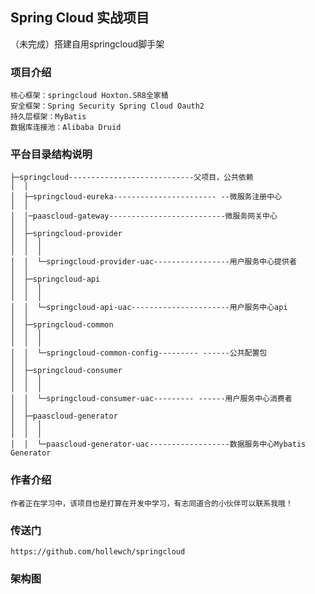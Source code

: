 ## Spring Cloud 实战项目
（未完成）搭建自用springcloud脚手架

### 项目介绍
    核心框架：springcloud Hoxton.SR8全家桶
    安全框架：Spring Security Spring Cloud Oauth2
    持久层框架：MyBatis
    数据库连接池：Alibaba Druid

### 平台目录结构说明
```
├─springcloud----------------------------父项目，公共依赖
│  │
│  ├─springcloud-eureka----------------------- --微服务注册中心
│  │
│  │─paascloud-gateway--------------------------微服务网关中心
│  │
│  ├─springcloud-provider
│  │  │
│  │  │
│  │  └─springcloud-provider-uac-----------------用户服务中心提供者
│  │
│  ├─springcloud-api
│  │  │
│  │  │
│  │  └─springcloud-api-uac----------------------用户服务中心api
│  │
│  ├─springcloud-common
│  │  │
│  │  │
│  │  └─springcloud-common-config--------- ------公共配置包
│  │
│  ├─springcloud-consumer
│  │  │
│  │  │
│  │  └─springcloud-consumer-uac--------- ------用户服务中心消费者
│  │
│  ├─paascloud-generator
│  │  │
│  │  │
│  │  └─paascloud-generator-uac------------------数据服务中心Mybatis Generator

```

### 作者介绍

```
作者正在学习中，该项目也是打算在开发中学习，有志同道合的小伙伴可以联系我哦！
```

### 传送门
    https://github.com/hollewch/springcloud
    
### 架构图